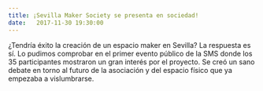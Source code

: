 ```yaml
---
title: ¡Sevilla Maker Society se presenta en sociedad!
date:   2017-11-30 19:30:00
---
```


¿Tendría éxito la creación de un espacio maker en Sevilla? La respuesta es sí. Lo pudimos comprobar en el primer evento público de la SMS donde los 35 participantes mostraron un gran interés por el proyecto. Se creó un sano
debate en torno al futuro de la asociación y del espacio físico que ya empezaba a vislumbrarse.
